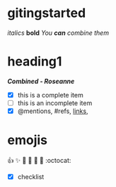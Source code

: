 # gitingstarted
*italics*
**bold**
*You **can** combine them*
# heading1
_**Combined - Roseanne**_
- [x] this is a complete item
- [ ] this is an incomplete item
- [x] @mentions, #refs, [links](),
# emojis
:+1: :sparkles: :camel: :tada:
:rocket: :metal: :octocat: 

- [x] checklist

